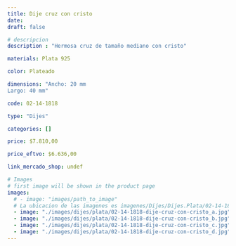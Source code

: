 ```yaml
---
title: Dije cruz con cristo
date: 
draft: false

# descripcion
description : "Hermosa cruz de tamaño mediano con cristo"

materials: Plata 925

color: Plateado

dimensions: "Ancho: 20 mm 
Largo: 40 mm"

code: 02-14-1818

type: "Dijes"

categories: []

price: $7.810,00

price_eftvo: $6.636,00

link_mercado_shop: undef

# Images
# first image will be shown in the product page
images:
  # - image: "images/path_to_image"
  # La ubicacion de las imagenes es imagenes/Dijes/Dijes.Plata/02-14-1818-dije-cruz-con-cristo
  - image: "./images/dijes/plata/02-14-1818-dije-cruz-con-cristo_a.jpg"
  - image: "./images/dijes/plata/02-14-1818-dije-cruz-con-cristo_b.jpg"
  - image: "./images/dijes/plata/02-14-1818-dije-cruz-con-cristo_c.jpg"
  - image: "./images/dijes/plata/02-14-1818-dije-cruz-con-cristo_d.jpg"
---
```

